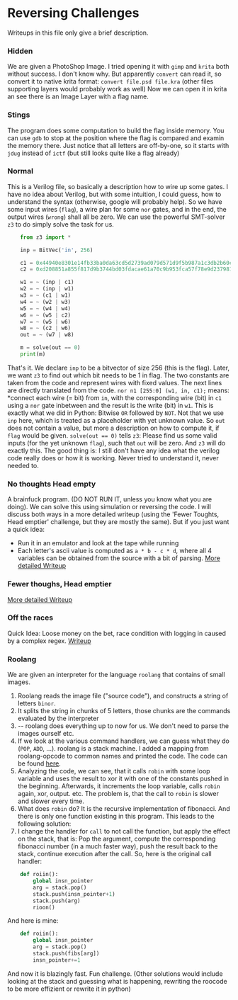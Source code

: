 # Reversing Challenges

Writeups in this file only give a brief description. 
### Hidden
We are given a PhotoShop Image. I tried opening it with `gimp` and `krita` both without success. I don't know why. But apparently `convert` can read it, so convert it to native krita format:
```convert file.psd file.kra```  (other files supporting layers would probably work as well)
Now we can open it in krita an see there is an Image Layer with a flag name.


### Stings
The program does some computation to build the flag inside memory. You can use `gdb` to stop at the position where the flag is compared and examin the memory there. Just notice that all letters are off-by-one, so it starts with `jdug` instead of `ictf` (but still looks quite like a flag already)

### Normal
This is a Verilog file, so basically a description how to wire up some gates. I have no idea about Verilog, but with some intuition, I could guess, how to understand the syntax (otherwise, google will probably help). So we have some input wires (`flag`), a wire plan for some `nor` gates, and in the end, the output wires (`wrong`) shall all be zero. We can use the powerful SMT-solver `z3` to do simply solve the task for us. 
```python
	from z3 import *

	inp = BitVec('in', 256)

	c1 = 0x44940e8301e14fb33ba0da63cd5d2739ad079d571d9f5b987a1c3db2b60c92a3
	c2 = 0xd208851a855f817d9b3744bd03fdacae61a70c9b953fca57f78e9d2379814c21

	w1 = ~ (inp | c1)
	w2 = ~ (inp | w1)
	w3 = ~ (c1 | w1)
	w4 = ~ (w2 | w3)
	w5 = ~ (w4 | w4)
	w6 = ~ (w5 | c2)
	w7 = ~ (w5 | w6)
	w8 = ~ (c2 | w6)
	out = ~ (w7 | w8)

	m = solve(out == 0)
	print(m)
```

That's it. We declare `inp` to be a bitvector of size 256 (this is the flag). Later, we want `z3` to find out which bit needs to be 1 in flag.
The two constants are taken from the code and represent wires with fixed values.
The next lines are directly translated from the code. `nor n1 [255:0] (w1, in, c1);` means:
*connect each wire (= bit) from `in`, with the corresponding wire (bit) in `c1` using a `nor` gate inbetween and the result is the write (bit) in `w1`. This is exactly what we did in Python: Bitwise `OR` followed by `NOT`. Not that we use `inp` here, which is treated as a placeholder with yet unknown value. So `out` does not contain a value, but more a description on how to compute it, if `flag` would be given.
`solve(out == 0)` tells `z3`: Please find us some valid inputs (for the yet unknown `flag`), such that `out` will be zero. And `z3` will do exactly this.
The good thing is: I still don't have any idea what the verilog code really does or how it is working. Never tried to understand it, never needed to.

### No thoughts Head empty
A brainfuck program. (DO NOT RUN IT, unless you know what you are doing).
We can solve this using simulation or reversing the code. I will discuss both ways in a more detailed writeup (using the 'Fewer Toughts, Head emptier' challenge, but they are mostly the same).
But if you just want a quick idea:
- Run it in an emulator and look at the tape while running
- Each letter's ascii value is computed as `a * b - c * d`, where all 4 variables can be obtained from the source with a bit of parsing.
[More detailed Writeup](2021-imaginaryctf/Misc-FewerToughts.md)

### Fewer thoughs, Head emptier
[More detailed Writeup](2021-imaginaryctf/Misc-FewerToughts.md)

### Off the races
Quick Idea: Loose money on the bet, race condition with logging in caused by a complex regex.
[Writeup](2021-imaginaryctf/Reversing-OffToTheRaces.md)

### Roolang
We are given an interpreter for the language `roolang` that contains of small images.
1. Roolang reads the image file ("source code"), and constructs a string of letters `binor`.
2. It splits the string in chunks of 5 letters, those chunks are the commands evaluated by the interpreter
3. -- roolang does everything up to now for us. We don't need to parse the images ourself etc.
4. If we look at the various command handlers, we can guess what they do (`POP`, `ADD`, ...). roolang is a stack machine. I added a mapping from roolang-opcode to common names and printed the code. The code can be found [here](https://github.com/DerBaer0/CTF-writeups/blob/main/2021-imaginaryctf/roolang.code).
5. Analyzing the code, we can see, that it calls `robin` with some loop variable and uses the result to xor it with one of the constants pushed in the beginning. Afterwards, it increments the loop variable, calls `robin` again, xor, output. etc. The problem is, that the call to `robin` is slower and slower every time.
6. What does `robin` do? It is the recursive implementation of fibonacci. And there is only one function existing in this program. This leads to the following solution:
7. I change the handler for `call` to not call the function, but apply the effect on the stack, that is: Pop the argument, compute the corresponding fibonacci number (in a much faster way), push the result back to the stack, continue execution after the call. So, here is the original call handler:
```python
    def roiin():
        global insn_pointer
        arg = stack.pop()
        stack.push(insn_pointer+1)
        stack.push(arg)
        rioon()
```
And here is mine:
```python
    def roiin():
        global insn_pointer
        arg = stack.pop()
        stack.push(fibs[arg])
        insn_pointer+=1
```
And now it is blazingly fast. Fun challenge.
(Other solutions would include looking at the stack and guessing what is happening, rewriting the roocode to be more effizient or rewrite it in python) 

